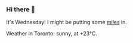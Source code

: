 ### Hi there :wave:

It's Wednesday! I might be putting some [miles](https://www.strava.com/athletes/889963) in.

Weather in Toronto: sunny, at +23°C.
